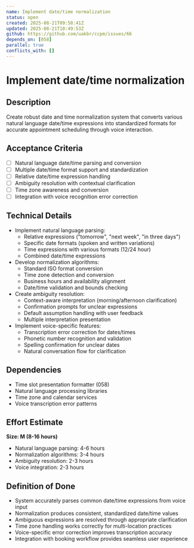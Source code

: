 ```yaml
---
name: Implement date/time normalization
status: open
created: 2025-08-21T09:58:41Z
updated: 2025-08-21T10:49:53Z
github: https://github.com/uakbr/ccpm/issues/66
depends_on: [058]
parallel: true
conflicts_with: []
---
```


# Implement date/time normalization

## Description
Create robust date and time normalization system that converts various natural language date/time expressions into standardized formats for accurate appointment scheduling through voice interaction.

## Acceptance Criteria
- [ ] Natural language date/time parsing and conversion
- [ ] Multiple date/time format support and standardization
- [ ] Relative date/time expression handling
- [ ] Ambiguity resolution with contextual clarification
- [ ] Time zone awareness and conversion
- [ ] Integration with voice recognition error correction

## Technical Details
- Implement natural language parsing:
  - Relative expressions ("tomorrow", "next week", "in three days")
  - Specific date formats (spoken and written variations)
  - Time expressions with various formats (12/24 hour)
  - Combined date/time expressions
- Develop normalization algorithms:
  - Standard ISO format conversion
  - Time zone detection and conversion
  - Business hours and availability alignment
  - Date/time validation and bounds checking
- Create ambiguity resolution:
  - Context-aware interpretation (morning/afternoon clarification)
  - Confirmation prompts for unclear expressions
  - Default assumption handling with user feedback
  - Multiple interpretation presentation
- Implement voice-specific features:
  - Transcription error correction for dates/times
  - Phonetic number recognition and validation
  - Spelling confirmation for unclear dates
  - Natural conversation flow for clarification

## Dependencies
- Time slot presentation formatter (058)
- Natural language processing libraries
- Time zone and calendar services
- Voice transcription error patterns

## Effort Estimate
**Size: M (8-16 hours)**
- Natural language parsing: 4-6 hours
- Normalization algorithms: 3-4 hours
- Ambiguity resolution: 2-3 hours
- Voice integration: 2-3 hours

## Definition of Done
- System accurately parses common date/time expressions from voice input
- Normalization produces consistent, standardized date/time values
- Ambiguous expressions are resolved through appropriate clarification
- Time zone handling works correctly for multi-location practices
- Voice-specific error correction improves transcription accuracy
- Integration with booking workflow provides seamless user experience
